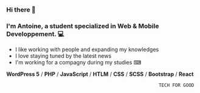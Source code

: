 ### Hi there 👋

### I'm Antoine, a student specialized in Web & Mobile Developpement. 💻

- I like working with people and expanding my knowledges
- I love staying tuned by the latest news
- I'm working for a compagny during my studies ⌨

**WordPress 5** /
**PHP** /
**JavaScript** / 
**HTLM** / **CSS** / 
**SCSS** /
**Bootstrap** /
**React**

                                                            TECH FOR GOOD

<!--
**Azroph/Azroph** is a ✨ _special_ ✨ repository because its `README.md` (this file) appears on your GitHub profile.

Here are some ideas to get you started:





- 🔭 I’m currently working on ...
- 🌱 I’m currently learning ...
- 👯 I’m looking to collaborate on ...
- 🤔 I’m looking for help with ...
- 💬 Ask me about ...
- 📫 How to reach me: ...
- 😄 Pronouns: ...
- ⚡ Fun fact: ...
-->
